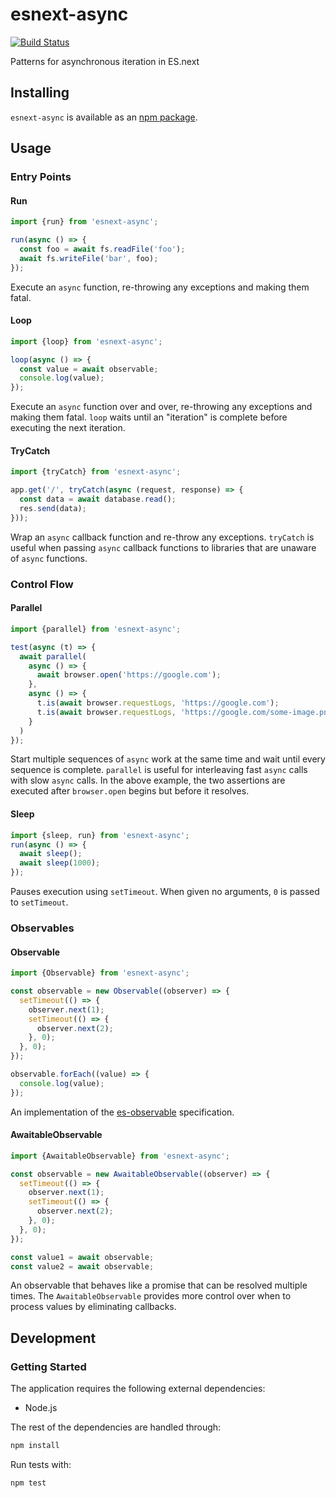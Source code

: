 # esnext-async
[![Build Status](https://travis-ci.org/vinsonchuong/esnext-async.svg?branch=master)](https://travis-ci.org/vinsonchuong/esnext-async)

Patterns for asynchronous iteration in ES.next

## Installing
`esnext-async` is available as an
[npm package](https://www.npmjs.com/package/esnext-async).

## Usage

### Entry Points

#### Run
```js
import {run} from 'esnext-async';

run(async () => {
  const foo = await fs.readFile('foo');
  await fs.writeFile('bar', foo);
});
```

Execute an `async` function, re-throwing any exceptions and making them fatal.

#### Loop
```js
import {loop} from 'esnext-async';

loop(async () => {
  const value = await observable;
  console.log(value);
});
```

Execute an `async` function over and over, re-throwing any exceptions and
making them fatal. `loop` waits until an "iteration" is complete before
executing the next iteration.

#### TryCatch
```js
import {tryCatch} from 'esnext-async';

app.get('/', tryCatch(async (request, response) => {
  const data = await database.read();
  res.send(data);
}));
```

Wrap an `async` callback function and re-throw any exceptions. `tryCatch` is
useful when passing `async` callback functions to libraries that are unaware
of `async` functions.

### Control Flow

#### Parallel
```js
import {parallel} from 'esnext-async';

test(async (t) => {
  await parallel(
    async () => {
      await browser.open('https://google.com');
    },
    async () => {
      t.is(await browser.requestLogs, 'https://google.com');
      t.is(await browser.requestLogs, 'https://google.com/some-image.png');
    }
  )
});
```

Start multiple sequences of `async` work at the same time and wait until every
sequence is complete. `parallel` is useful for interleaving fast `async` calls
with slow `async` calls. In the above example, the two assertions are executed
after `browser.open` begins but before it resolves.

#### Sleep
```js
import {sleep, run} from 'esnext-async';
run(async () => {
  await sleep();
  await sleep(1000);
});
```

Pauses execution using `setTimeout`. When given no arguments, `0` is passed to
`setTimeout`.

### Observables

#### Observable
```js
import {Observable} from 'esnext-async';

const observable = new Observable((observer) => {
  setTimeout(() => {
    observer.next(1);
    setTimeout(() => {
      observer.next(2);
    }, 0);
  }, 0);
});

observable.forEach((value) => {
  console.log(value);
});
```

An implementation of the
[es-observable](https://github.com/zenparsing/es-observable) specification.

#### AwaitableObservable
```js
import {AwaitableObservable} from 'esnext-async';

const observable = new AwaitableObservable((observer) => {
  setTimeout(() => {
    observer.next(1);
    setTimeout(() => {
      observer.next(2);
    }, 0);
  }, 0);
});

const value1 = await observable;
const value2 = await observable;
```

An observable that behaves like a promise that can be resolved multiple times.
The `AwaitableObservable` provides more control over when to process values by
eliminating callbacks.

## Development
### Getting Started
The application requires the following external dependencies:
* Node.js

The rest of the dependencies are handled through:
```bash
npm install
```

Run tests with:
```bash
npm test
```
